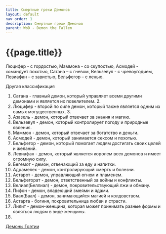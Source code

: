 ```yaml
---
title: Смертные грехи Демонов
layout: default
nav_order: 1
description: Смертные грехи Демонов
parent: WoD - Demon the Fallen
---
```


# {{page.title}}

Люцифер - с гордостью,
Маммона - со скупостью, 
Асмодей -  командует похотью,
Сатана – с  гневом, 
Вельзевул -  с чревоугодием, 
Левиафан – с завистью, 
Бельфегор – с ленью.

Другая классификация
1. Сатана - главный демон, который управляет всеми другими демонами и является их повелителем. 2. 
2. Люцифер - второй по силе демон, который также является одним из самых могущественных. 3.
3. Азазель - демон, который отвечает за знания и магию. 
4. Вельзевул - демон, который контролирует погоду и природные явления. 
5. Маммон - демон, который отвечает за богатство и деньги. 
6. Асмодей - демон, который занимается сексом и похотью. 
7. Бельфегор - демон, который помогает людям достигать своих целей и желаний. 
8. Левиафан - демон, который является королем всех демонов и имеет огромную силу. 
9. Бегемот - демон, отвечающий за еду и напитки. 
10. Адрамелех - демон, контролирующий смерть и болезни. 
11. Астарот - демон, управляющий огнем и пламенем. 
12. Бельфегорат - демон, ответственный за войны и конфликты.
13. Велиал(Беллиал) - демон, покровительствующий лжи и обману. 
14. Пифон - демон, владеющий змеями и ядами. 
15. Ваал(Баал) - демон, занимающийся магией и колдовством. 
16. Астарта - богиня, покровительница любви и страсти. 
17. Лилит - демон-женщина, которая может принимать разные формы и являться людям в виде женщины.
18. 
[Демоны Гоэтии](https://ru.wikipedia.org/wiki/%D0%94%D0%B5%D0%BC%D0%BE%D0%BD%D1%8B_%C2%AB%D0%93%D0%BE%D0%B5%D1%82%D0%B8%D0%B8%C2%BB)
